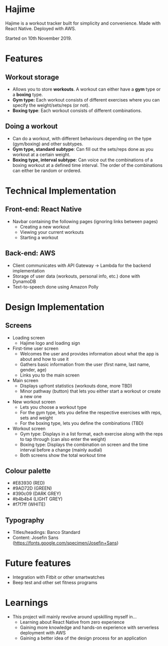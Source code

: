 # Hajime
Hajime is a workout tracker built for simplicity and convenience. Made with React Native. Deployed with AWS.

Started on 10th November 2019.

# Features
## Workout storage
- Allows you to store **workouts**. A workout can either have a **gym** type or a **boxing** type.
- **Gym type:** Each workout consists of different exercises where you can specify the weight/sets/reps (or not).
- **Boxing type**: Each workout consists of different combinations.

## Doing a workout
- Can do a workout, with different behaviours depending on the type (gym/boxing) and other subtypes.
- **Gym type, standard subtype**: Can fill out the sets/reps done as you workout at a certain weight.
- **Boxing type, interval subtype**: Can voice out the combinations of a boxing workout at a defined time interval. The order of the combinations can either be random or ordered.

# Technical Implementation
## Front-end: React Native
- Navbar containing the following pages (ignoring links between pages)
  - Creating a new workout
  - Viewing your current workouts
  - Starting a workout 

## Back-end: AWS
- Client communicates with API Gateway -> Lambda for the backend implementation
- Storage of user data (workouts, personal info, etc.) done with DynamoDB
- Text-to-speech done using Amazon Polly

# Design Implementation
## Screens
- Loading screen
  - Hajime logo and loading sign
- First-time user screen
  - Welcomes the user and provides information about what the app is about and how to use it
  - Gathers basic information from the user (first name, last name, gender, age)
  - Links you to the main screen
- Main screen
  - Displays upfront statistics (workouts done, more TBD)
  - Minor pathway (button) that lets you either start a workout or create a new one 
- New workout screen
  - Lets you choose a workout type 
  - For the gym type, lets you define the respective exercises with reps, sets and weight
  - For the boxing type, lets you define the combinations (TBD)
- Workout screen
  - Gym type: Displays in a list format, each exercise along with the reps to tap through (can also enter the weight)
  - Boxing type: Displays the combination on screen and the time interval before a change (mainly audial)
  - Both screens show the total workout time

## Colour palette
- #E83930 (RED)
- #9AD72D (GREEN)
- #390c09 (DARK GREY)
- #b4b4b4 (LIGHT GREY)
- #f7f7ff (WHITE)

## Typography
- Titles/headings: Banco Standard 
- Content: Josefin Sans (https://fonts.google.com/specimen/Josefin+Sans)



# Future features
- Integration with Fitbit or other smartwatches
- Beep test and other set fitness programs

# Learnings
- This project will mainly revolve around upskilling myself in...
  - Learning about React Native from zero experience
  - Gaining more knowledge and hands-on experience with serverless deployment with AWS
  - Gaining a better idea of the design process for an application

